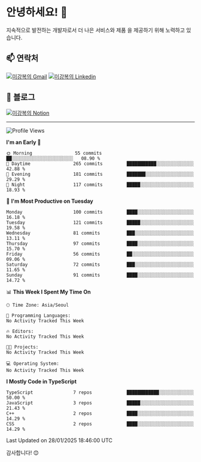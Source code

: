 # 안녕하세요! 👋

지속적으로 발전하는 개발자로서 더 나은 서비스와 제품
을 제공하기 위해 노력하고 있습니다.

## 📫 연락처
[![이강복의 Gmail](https://img.shields.io/badge/Gmail-D14836?style=for-the-badge&logo=gmail&logoColor=white)](mailto:pmmm114@gmail.com)
[![이강복의 Linkedin](https://img.shields.io/badge/LinkedIn-0077B5?style=for-the-badge&logo=linkedin&logoColor=white)](https://www.linkedin.com/in/lkb0297)

## 📝 블로그
[![이강복의 Notion](https://img.shields.io/badge/Notion-000000?style=for-the-badge&logo=notion&logoColor=white)](https://pmmm114.notion.site/)

---
<!--START_SECTION:waka-->
![Profile Views](http://img.shields.io/badge/Profile%20Views-0-blue)

**I'm an Early 🐤** 

```text
🌞 Morning                55 commits          ██░░░░░░░░░░░░░░░░░░░░░░░   08.90 % 
🌆 Daytime                265 commits         ███████████░░░░░░░░░░░░░░   42.88 % 
🌃 Evening                181 commits         ███████░░░░░░░░░░░░░░░░░░   29.29 % 
🌙 Night                  117 commits         █████░░░░░░░░░░░░░░░░░░░░   18.93 % 
```
📅 **I'm Most Productive on Tuesday** 

```text
Monday                   100 commits         ████░░░░░░░░░░░░░░░░░░░░░   16.18 % 
Tuesday                  121 commits         █████░░░░░░░░░░░░░░░░░░░░   19.58 % 
Wednesday                81 commits          ███░░░░░░░░░░░░░░░░░░░░░░   13.11 % 
Thursday                 97 commits          ████░░░░░░░░░░░░░░░░░░░░░   15.70 % 
Friday                   56 commits          ██░░░░░░░░░░░░░░░░░░░░░░░   09.06 % 
Saturday                 72 commits          ███░░░░░░░░░░░░░░░░░░░░░░   11.65 % 
Sunday                   91 commits          ████░░░░░░░░░░░░░░░░░░░░░   14.72 % 
```


📊 **This Week I Spent My Time On** 

```text
🕑︎ Time Zone: Asia/Seoul

💬 Programming Languages: 
No Activity Tracked This Week

🔥 Editors: 
No Activity Tracked This Week

🐱‍💻 Projects: 
No Activity Tracked This Week

💻 Operating System: 
No Activity Tracked This Week
```

**I Mostly Code in TypeScript** 

```text
TypeScript               7 repos             ████████████░░░░░░░░░░░░░   50.00 % 
JavaScript               3 repos             █████░░░░░░░░░░░░░░░░░░░░   21.43 % 
C++                      2 repos             ████░░░░░░░░░░░░░░░░░░░░░   14.29 % 
CSS                      2 repos             ████░░░░░░░░░░░░░░░░░░░░░   14.29 % 
```




 Last Updated on 28/01/2025 18:46:00 UTC
<!--END_SECTION:waka-->

감사합니다! 😊
